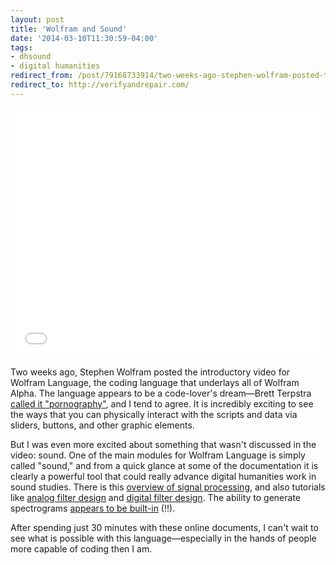 ```yaml
---
layout: post 
title: 'Wolfram and Sound' 
date: '2014-03-10T11:30:59-04:00' 
tags: 
- dhsound 
- digital humanities 
redirect_from: /post/79168733914/two-weeks-ago-stephen-wolfram-posted-the/
redirect_to: http://verifyandrepair.com/
---
```


<iframe width="100%" height="400" src="//www.youtube.com/embed/_P9HqHVPeik" frameborder="0" allowfullscreen></iframe>

Two weeks ago, Stephen Wolfram posted the introductory video for Wolfram Language, the coding language that underlays all of Wolfram Alpha. The language appears to be a code-lover's dream—Brett Terpstra [called it "pornography"][1], and I tend to agree. It is incredibly exciting to see the ways that you can physically interact with the scripts and data via sliders, buttons, and other graphic elements.

But I was even more excited about something that wasn't discussed in the video: sound. One of the main modules for Wolfram Language is simply called "sound," and from a quick glance at some of the documentation it is clearly a powerful tool that could really advance digital humanities work in sound studies. There is this [overview of signal processing][2], and also tutorials like [analog filter design][3] and [digital filter design][4]. The ability to generate spectrograms [appears to be built-in][5] (!!).

After spending just 30 minutes with these online documents, I can't wait to see what is possible with this language—especially in the hands of people more capable of coding then I am.

[1]: http://brettterpstra.com/2014/03/05/web-excursions-for-march-05-2014/
[2]: http://reference.wolfram.com/language/guide/SignalProcessing.html
[3]: http://reference.wolfram.com/language/tutorial/AnalogFilterDesign.html
[4]: http://reference.wolfram.com/language/tutorial/DigitalFilterDesign.html
[5]: http://reference.wolfram.com/language/example/SpectrogramOfAnAudioSignal.html
  
